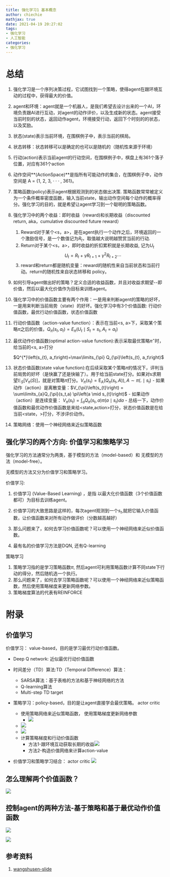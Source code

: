 ```yaml
---
title: 强化学习1 基本概念
author: chiechie
mathjax: true
date: 2021-04-19 20:27:02
tags:
- 强化学习
- 人工智能
categories:
- 强化学习
---
```




# 总结

1. 强化学习是一个序列决策过程，它试图找到一个策略，使得agent在跟环境互动的过程中，获得最大的价值。

2. agent和环境：agent就是一个机器人，是我们希望去设计出来的一个AI，环境负责跟AI进行互动，对agent的动作评价，以及生成新的状态。agent接受当前时刻的状态，返回动作agent，环境接受行动，返回下个时刻的的状态，以及奖励。

3. 状态(state)表示当前环境，在围棋例子中，表示当前的棋局。

4. 状态转移：状态转移可以是确定的也可以是随机的（随机性来源于环境）

5. 行动(action)表示当前agent的行动空间，在围棋例子中，棋盘上有361个落子位置，对应有361个action

6. 动作空间**(ActionSpace)**是指所有可能动作的集合，在围棋例子中，动作空间是 A = {1, 2, 3, · · · , 361}。

7. 策略函数(policy)表示agent根据观测到的状态做出决策. 策略函数常常被定义为一个条件概率密度函数，输入当前state，输出动作空间每个动作的概率得分。强化学习的目的，就是希望让agent学习到一个聪明的策略函数。

8. 强化学习中的两个收益：即时收益（reward)和长期收益（discounted return, aka，cumulative discounted future reward）
   1. Reward对于某个<s，a>，是在agent执行一个动作之后，环境返回的一个激励信号，是一个数值记为$R_t$，取值越大说明越赞赏当前的行动.
   2. Return对于某个<s，a>，即时收益的折扣累积就是长期收益, 记为$U_t$$$U_{t}=R_{t}+ \gamma R_{t+1}+\gamma ^{2} R_{t+2}  \cdots$$
   3. reward和return都是随机变量：reward的随机性来自当前状态和当前行动。return的随机性来自状态转移和 policy。
   
9. 如何引导agent做出好的策略？定义合适的收益函数，并且对收益求期望--即价值，然后以最大化价值作为目标来训练agent。

10. 强化学习中的价值函数主要有两个作用：一是用来判断agent的策略的好坏，一是用来判断当前局势（state）的好坏。强化学习中有3个价值函数: 行动价值函数，最优行动价值函数，状态价值函数
   1. 行动价值函数（action-value function）：表示在当前<s, a>下，采取某个策略$\pi$之后的价值，$Q_{\pi}\left(s_{t}, a_{t}\right)=E_{\pi}\left(U_{t} \mid S_{t}=s_{t}, A_{t}=a_{t}\right)$

   2. 最优动作价值函数(optimal  action-value function):表示采取最优策略$\pi^{\star}$时，给当前的<s, a>打分

      $Q^{*}\left(s_{t}, a_t\right)=\max\limits_{\pi} Q_{\pi}\left(s_{t}, a_t\right)$

   3. 状态价值函数(state value function):在后续采取某个策略$\pi$的情况下，评判当前局势的好坏（是快赢了还是快输了）。用于给当前state打分。如果对s求期望$\mathbb{E}_{S}\left[V_{\pi}(S)\right]$，就是对策略$\pi$打分。$V_{\pi}\left(s_{t}\right)=\operatorname{E_A}\left(Q_{\pi}\left(s_{t}, A\right)\right), A \sim \pi(.\mid s_t)$
     - 如果动作（action）是离散变量：$V_{\pi}\left(s_{t}\right) = \sum\limits_{a}Q_{\pi}(s_t,a) \pi\left(a \mid s_{t}\right)$
     - 如果动作（action）是连续变量： $V_{\pi}\left(s_{t}\right) = \int_{a} Q_{\pi} \left(s_{t}, a\right) \pi\left(a \mid s_{t} \right) da$
     - 总结一下，动作价值函数和最优动作价值函数是来给<state,action>打分，状态价值函数是在给当前<state，>打分，不涉评价动作。

11. 策略网络：使用一个神经网络来近似策略函数

   


## 强化学习的两个方向: 价值学习和策略学习



强化学习的方法通常分为两类，基于模型的方法（model-based）和 无模型的方法（model-free）。

无模型的方法又分为价值学习和策略学习。



价值学习:

1. 价值学习 (Value-Based Learning) ，是指 以最大化价值函数（3个价值函数都可）为目标去训练agent。

2. 价值学习的大致思路是这样的，每次agent观测到一个$s_t$,就把它输入价值函数，让价值函数来对所有动作做评价（分数越高越好）

3. 那么问题来了，如何去学习价值函数呢？可以使用一个神经网络来近似价值函数。
4. 最有名的价值学习方法是DQN, 还有Q-learning



策略学习

1. 策略学习指的是学习策略函数$\pi$, 然后agent可利用策略函数计算不同state下行动的得分，然后随机选一个执行。
2. 那么问题来了，如何去学习策略函数呢？可以使用一个神经网络来近似策略函数，然后使用策略梯度来更新网络参数。
3. 策略梯度算法的代表有REINFORCE



#  附录

## 价值学习

价值学习： value-based，目的是学习最优行动价值函数。

- Deep Q network: 近似最优行动价值函数
- 时间差分（TD）算法:TD（Temporal Difference）算法：
    - SARSA算法：基于表格的方法和基于神经网络的方法
    - Q-learning算法
    - Multi-step TD target

- 策略学习：policy-based，目的是让agent直接学会最优策略。 actor critic
    - 使用策略网络来近似策略函数， 使用策略梯度更新网络参数
        -  ![](https://firebasestorage.googleapis.com/v0/b/firescript-577a2.appspot.com/o/imgs%2Fapp%2Frf_learning%2Frx6kfw7dc6.png?alt=media&token=22e1d520-3194-42b5-b624-e52034b62b4d)
    -  ![](https://firebasestorage.googleapis.com/v0/b/firescript-577a2.appspot.com/o/imgs%2Fapp%2Frf_learning%2FNC2bv9ZwlF.png?alt=media&token=8fb33ced-8383-42fe-8fee-4742d9abadc4)
    - ![](https://firebasestorage.googleapis.com/v0/b/firescript-577a2.appspot.com/o/imgs%2Fapp%2Frf_learning%2FV4DSavxJZ8.png?alt=media&token=408e1eb5-24f9-4fd9-bbf5-a7d20a53f7fb)
    - 计算策略梯度和行动价值函数
        - 方法1-跟环境互动获取长期的收益![](https://firebasestorage.googleapis.com/v0/b/firescript-577a2.appspot.com/o/imgs%2Fapp%2Frf_learning%2F8F3Gq0YTEB.png?alt=media&token=d6cd369f-ea76-41b0-84e1-66953c0d4e56)
        - 方法2-构造价值网络来计算action-value
- 价值学习和策略学习结合： actor critic ![](https://firebasestorage.googleapis.com/v0/b/firescript-577a2.appspot.com/o/imgs%2Fapp%2Frf_learning%2FQX2HjRc5gn.png?alt=media&token=18a877c8-f337-4c15-a9f5-7b3f410c8475)

## 怎么理解两个价值函数？

![](https://firebasestorage.googleapis.com/v0/b/firescript-577a2.appspot.com/o/imgs%2Fapp%2Frf_learning%2FDl41z9c-9y.png?alt=media&token=d5e65193-4372-4d43-b8c4-85237c20b61d)

## 控制agent的两种方法-基于策略和基于最优动作价值函数

![](https://firebasestorage.googleapis.com/v0/b/firescript-577a2.appspot.com/o/imgs%2Fapp%2Frf_learning%2FtnK44wspcQ.png?alt=media&token=259a4682-aa14-4b7d-8f55-e88d29cdb319)

![](https://firebasestorage.googleapis.com/v0/b/firescript-577a2.appspot.com/o/imgs%2Fapp%2Frf_learning%2FJf9FJZ0nSH.png?alt=media&token=8fb09202-0693-4658-9c45-d2bec3f8642c)

## 参考资料 

1. [wangshusen-slide](https://github.com/wangshusen/DRL/blob/master/Slides/1_Basics_1.pdf)
